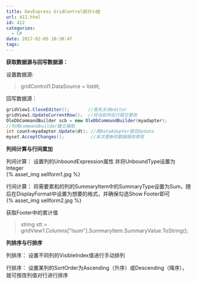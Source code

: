 ```yaml
---
title: DevExpress GridControl部分小结
url: 412.html
id: 412
categories:
  - C#
date: 2017-02-05 10:30:47
tags:
---
```


**获取数据源与回写数据源：**

设置数据源:

>gridControl1.DataSource = listdt;

回写数据源：
```cs
gridView1.CloseEditor();       //首先关闭editor
gridView1.UpdateCurrentRow();  //将当前所在行提交更改
OleDbCommandBuilder scb = new OleDbCommandBuilder(myadapter);  
//利用commandbuilder建立辅助
int count=myadapter.Update(dt); //用DataAdapter提交Update
myset.AcceptChanges();          //本次更新的数据保存修改
```
**列间计算与行间累加** 

列间计算： 设置列的UnboundExpression属性 并将UnboundType设置为Integer  
{% asset_img sellform1.jpg %}  

行间计算： 将需要累和的列的SummaryItem中的SummaryType设置为Sum，随后在DisplayFormat中设置为想要的格式，并确保勾选Show Footer即可  
{% asset_img sellform2.jpg %}  

获取Footer中的累计值
>string stt = gridView1.Columns["Isum"].SummaryItem.SummaryValue.ToString();

**列排序与行排序** 

列排序： 设置不同列的VisibleIndex值进行手动排列 

行排序： 设置某列的SortOrder为Ascending（升序）或Descending（降序），就可按改列值对行进行排序
